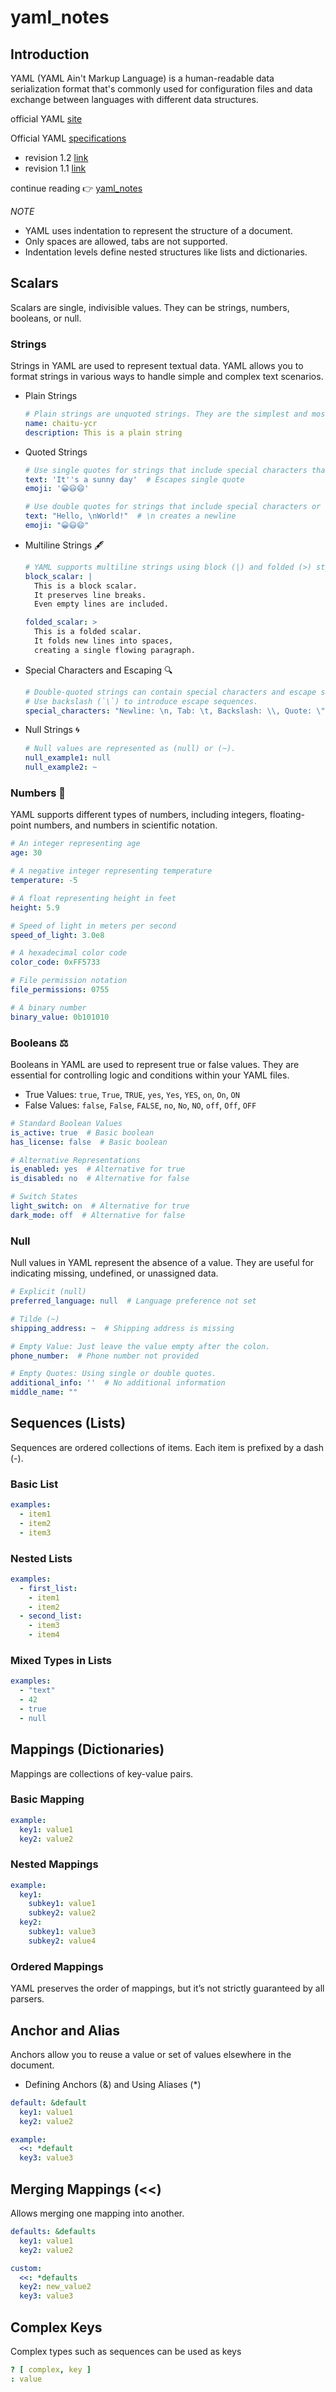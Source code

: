 # yaml_notes

## Introduction

YAML (YAML Ain't Markup Language) is a human-readable data serialization format that's commonly used for configuration files and data exchange between languages with different data structures.

official YAML [site](https://yaml.org/)

Official YAML [specifications](https://yaml.org/spec/)

* revision 1.2 [link](https://yaml.org/spec/1.2/spec.html)
* revision 1.1 [link](https://yaml.org/spec/1.1/current.html)

continue reading 👉 [yaml_notes](https://chaitu-ycr.github.io/yaml_notes/)

_NOTE_

* YAML uses indentation to represent the structure of a document.
* Only spaces are allowed, tabs are not supported.
* Indentation levels define nested structures like lists and dictionaries.

## Scalars

Scalars are single, indivisible values. They can be strings, numbers, booleans, or null.

### Strings

Strings in YAML are used to represent textual data. YAML allows you to format strings in various ways to handle simple and complex text scenarios.

* Plain Strings

  ```yaml
  # Plain strings are unquoted strings. They are the simplest and most commonly used.
  name: chaitu-ycr
  description: This is a plain string
  ```

* Quoted Strings

  ```yaml
  # Use single quotes for strings that include special characters that should be taken literally.
  text: 'It''s a sunny day'  # Escapes single quote
  emoji: '😀😃😄'
  ```

  ```yaml
  # Use double quotes for strings that include special characters or need to include escape sequences
  text: "Hello, \nWorld!"  # \n creates a newline
  emoji: "😀😃😄"
  ```

* Multiline Strings 🖋️

  ```yaml
  # YAML supports multiline strings using block (|) and folded (>) styles.
  block_scalar: |
    This is a block scalar.
    It preserves line breaks.
    Even empty lines are included.

  folded_scalar: >
    This is a folded scalar.
    It folds new lines into spaces,
    creating a single flowing paragraph.
  ```

* Special Characters and Escaping 🔍

  ```yaml
  # Double-quoted strings can contain special characters and escape sequences.
  # Use backslash (`\`) to introduce escape sequences.
  special_characters: "Newline: \n, Tab: \t, Backslash: \\, Quote: \""
  ```

* Null Strings 🌀

  ```yaml
  # Null values are represented as (null) or (~).
  null_example1: null
  null_example2: ~
  ```

### Numbers 🔢

YAML supports different types of numbers, including integers, floating-point numbers, and numbers in scientific notation.

```yaml
# An integer representing age
age: 30

# A negative integer representing temperature
temperature: -5

# A float representing height in feet
height: 5.9

# Speed of light in meters per second
speed_of_light: 3.0e8

# A hexadecimal color code
color_code: 0xFF5733

# File permission notation
file_permissions: 0755

# A binary number
binary_value: 0b101010
```

### Booleans ⚖️

Booleans in YAML are used to represent true or false values. They are essential for controlling logic and conditions within your YAML files.

* True Values: `true`, `True`, `TRUE`, `yes`, `Yes`, `YES`, `on`, `On`, `ON`
* False Values: `false`, `False`, `FALSE`, `no`, `No`, `NO`, `off`, `Off`, `OFF`

```yaml
# Standard Boolean Values
is_active: true  # Basic boolean
has_license: false  # Basic boolean

# Alternative Representations
is_enabled: yes  # Alternative for true
is_disabled: no  # Alternative for false

# Switch States
light_switch: on  # Alternative for true
dark_mode: off  # Alternative for false
```

### Null

Null values in YAML represent the absence of a value. They are useful for indicating missing, undefined, or unassigned data.

```yaml
# Explicit (null)
preferred_language: null  # Language preference not set

# Tilde (~)
shipping_address: ~  # Shipping address is missing

# Empty Value: Just leave the value empty after the colon.
phone_number:  # Phone number not provided

# Empty Quotes: Using single or double quotes.
additional_info: ''  # No additional information
middle_name: ""
```

## Sequences (Lists)

Sequences are ordered collections of items. Each item is prefixed by a dash (-).

### Basic List

```yaml
examples:
  - item1
  - item2
  - item3
```

### Nested Lists

```yaml
examples:
  - first_list:
    - item1
    - item2
  - second_list:
    - item3
    - item4
```

### Mixed Types in Lists

```yaml
examples:
  - "text"
  - 42
  - true
  - null
```

## Mappings (Dictionaries)

Mappings are collections of key-value pairs.

### Basic Mapping

```yaml
example:
  key1: value1
  key2: value2
```

### Nested Mappings

```yaml
example:
  key1:
    subkey1: value1
    subkey2: value2
  key2:
    subkey1: value3
    subkey2: value4
```

### Ordered Mappings

YAML preserves the order of mappings, but it’s not strictly guaranteed by all parsers.

## Anchor and Alias

Anchors allow you to reuse a value or set of values elsewhere in the document.

* Defining Anchors (&) and Using Aliases (*)

```yaml
default: &default
  key1: value1
  key2: value2

example:
  <<: *default
  key3: value3
```

## Merging Mappings (<<)

Allows merging one mapping into another.

```yaml
defaults: &defaults
  key1: value1
  key2: value2

custom:
  <<: *defaults
  key2: new_value2
  key3: value3
```

## Complex Keys

Complex types such as sequences can be used as keys

```yaml
? [ complex, key ]
: value
```
